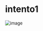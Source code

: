 # intento1
![image](https://user-images.githubusercontent.com/68912287/222861733-2fa8140c-a9da-44fc-addd-d8ef72d71f4a.png)
